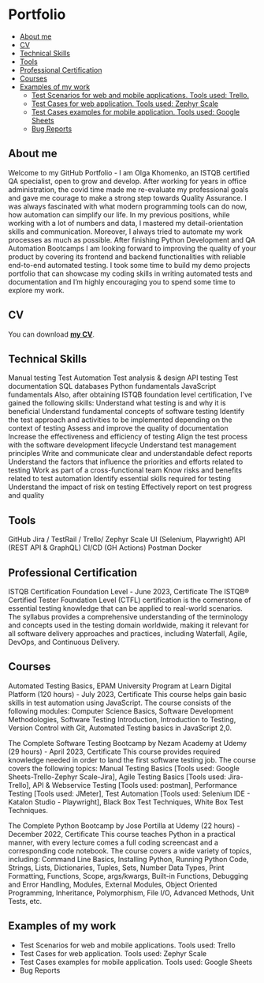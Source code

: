 # Portfolio
- [About me](#about-me)
- [CV](#cv)
- [Technical Skills](#technical-skills)
- [Tools](#tools)
- [Professional Certification](#professional-certification)
- [Courses](#courses)
- [Examples of my work](#examples-of-my-work)
  * [Test Scenarios for web and mobile applications. Tools used: Trello.](#test-scenarios-for-web-and-mobile-applications)
  * [Test Cases for web application. Tools used: Zephyr Scale](#test-cases-for-web-application)
  * [Test Cases examples for mobile application. Tools used: Google Sheets](#test-cases-examples-for-mobile-application.-tools-used-google-sheets)
  * [Bug Reports](#bug-reports)



## About me
Welcome to my GitHub Portfolio - I am Olga Khomenko, an ISTQB certified QA specialist, open to grow and develop.
After working for years in office administration, the covid time made me re-evaluate my professional goals and gave me courage to make a strong step towards Quality Assurance.  I was always fascinated with what modern programming tools can do now, how automation can simplify our life. In my previous positions, while working with a lot of numbers and data, I mastered  my detail-orientation skills and communication. Moreover, I always tried to automate my work processes as much as possible. 
 After finishing Python Development and QA Automation Bootcamps I am looking forward to improving the quality of your product by covering its frontend and backend  functionalities with reliable end-to-end automated testing. I took some time to build my demo projects portfolio that can showcase my coding skills in writing automated tests and documentation and I’m highly encouraging you to spend some time to explore my work.


## CV
You can download **[my CV](https://drive.google.com/file/d/1SkWwAbp0xgzHc3E9x9rv_bEPLy100sBh/view?usp=drive_link)**.


## Technical Skills
Manual testing
Test Automation
Test analysis & design
API testing
Test documentation
SQL databases
Python fundamentals
JavaScript fundamentals
Also, after obtaining ISTQB foundation level certification, I’ve gained the following skills:
Understand what testing is and why it is beneficial
Understand fundamental concepts of software testing
Identify the test approach and activities to be implemented depending on the context of testing
Assess and improve the quality of documentation
Increase the effectiveness and efficiency of testing
Align the test process with the software development lifecycle
Understand test management principles
Write and communicate clear and understandable defect reports
Understand the factors that influence the priorities and efforts related to testing
Work as part of a cross-functional team
Know risks and benefits related to test automation
Identify essential skills required for testing
Understand the impact of risk on testing
Effectively report on test progress and quality



## Tools
GitHub
Jira / TestRail / Trello/ Zephyr Scale
UI (Selenium, Playwright)
API (REST API & GraphQL)
CI/CD (GH Actions)
Postman
Docker 


## Professional Certification
ISTQB Certification Foundation Level - June 2023, Certificate
The ISTQB® Certified Tester Foundation Level (CTFL) certification is the cornerstone of essential testing knowledge that can be applied to real-world scenarios. The syllabus provides a comprehensive understanding of the terminology and concepts used in the testing domain worldwide, making it relevant for all software delivery approaches and practices, including Waterfall, Agile, DevOps, and Continuous Delivery. 

## Courses 
Automated Testing Basics, EPAM University Program  at Learn Digital Platform (120 hours)  - July 2023, Certificate
This course helps gain basic skills in test automation using JavaScript. 	The course consists of the following modules: Computer Science Basics, Software Development Methodologies, Software Testing Introduction, Introduction to Testing, Version Control with Git, Automated Testing basics in JavaScript 2,0.  	

The Complete Software Testing Bootcamp by Nezam Academy at  Udemy  (29 hours) -  April 2023, Certificate 
This course provides required knowledge  needed in order to land the first software testing job. The course covers the following topics: Manual Testing Basics [Tools used: Google Sheets-Trello-Zephyr Scale-Jira],  Agile Testing Basics [Tools used: Jira-Trello], API & Webservice Testing [Tools used: postman], Performance Testing [Tools used: JMeter], Test Automation [Tools used: Selenium IDE - Katalon Studio - Playwright], Black Box Test Techniques, White Box Test Techniques. 

The Complete Python Bootcamp by Jose Portilla at  Udemy (22 hours) - December 2022,  Certificate
This course teaches Python in a practical manner, with every lecture comes a full coding screencast and a corresponding code notebook. The course covers a wide variety of topics, including: Command Line Basics, Installing Python, Running Python Code, Strings, Lists, Dictionaries, Tuples, Sets, Number Data Types, Print Formatting, Functions, Scope, args/kwargs, Built-in Functions, Debugging and Error Handling, Modules, External Modules, Object Oriented Programming, Inheritance, Polymorphism, File I/O, Advanced Methods, Unit Tests, etc.


## Examples of my work
  * Test Scenarios for web and mobile applications. Tools used: Trello
  * Test Cases for web application. Tools used: Zephyr Scale
  * Test Cases examples for mobile application. Tools used: Google Sheets
  * Bug Reports

	

